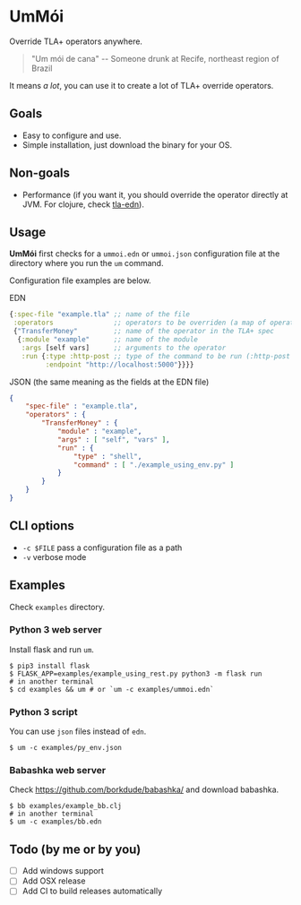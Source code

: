 # UmMói

Override TLA+ operators anywhere.

> "Um mói de cana"
> -- Someone drunk at Recife, northeast region of Brazil

It means _a lot_, you can use it to create a lot of TLA+ override operators.

## Goals
- Easy to configure and use.
- Simple installation, just download the binary for your OS.

## Non-goals
- Performance (if you want it, you should override the operator directly at JVM.
For clojure, check [tla-edn](https://github.com/pfeodrippe/tla-edn)).

## Usage

**UmMói** first checks for a `ummoi.edn` or `ummoi.json` configuration file at the
directory where you run the `um` command.

Configuration file examples are below.

EDN
``` clojure
{:spec-file "example.tla" ;; name of the file
 :operators               ;; operators to be overriden (a map of operators name to options)
 {"TransferMoney"         ;; name of the operator in the TLA+ spec
  {:module "example"      ;; name of the module
   :args [self vars]      ;; arguments to the operator
   :run {:type :http-post ;; type of the command to be run (:http-post or :shell are allowed)
         :endpoint "http://localhost:5000"}}}}
```

JSON (the same meaning as the fields at the EDN file)
``` json
{
    "spec-file" : "example.tla",
    "operators" : {
        "TransferMoney" : {
            "module" : "example",
            "args" : [ "self", "vars" ],
            "run" : {
                "type" : "shell",
                "command" : [ "./example_using_env.py" ]
            }
        }
    }
}
```

## CLI options
- `-c $FILE` pass a configuration file as a path
- `-v`       verbose mode

## Examples

Check `examples` directory.

### Python 3 web server

Install flask and run `um`.

``` shell
$ pip3 install flask
$ FLASK_APP=examples/example_using_rest.py python3 -m flask run
# in another terminal
$ cd examples && um # or `um -c examples/ummoi.edn`
```

### Python 3 script

You can use `json` files instead of `edn`.

``` shell
$ um -c examples/py_env.json
```

### Babashka web server

Check https://github.com/borkdude/babashka/ and download babashka.

``` shell
$ bb examples/example_bb.clj
# in another terminal
$ um -c examples/bb.edn
```

## Todo (by me or by you)
- [ ] Add windows support
- [ ] Add OSX release
- [ ] Add CI to build releases automatically
